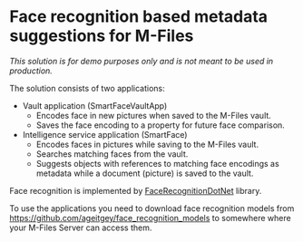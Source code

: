 # Face recognition based metadata suggestions for M-Files

_This solution is for demo purposes only and is not meant to be used in production._



The solution consists of two applications: 
- Vault application (SmartFaceVaultApp) 
   - Encodes face in new pictures when saved to the M-Files vault.
   - Saves the face encoding to a property for future face comparison.
- Intelligence service application (SmartFace)
   - Encodes faces in pictures while saving to the M-Files vault.
   - Searches matching faces from the vault.
   - Suggests objects with references to matching face encodings as metadata while a document (picture) is saved to the vault.

Face recognition is implemented by [FaceRecognitionDotNet](https://github.com/takuya-takeuchi/FaceRecognitionDotNet) library.


To use the applications you need to download face recognition models from https://github.com/ageitgey/face_recognition_models to somewhere where your M-Files Server can access them.


